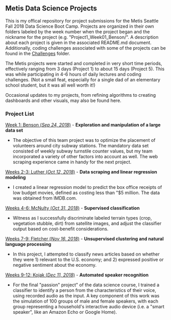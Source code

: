 ## Metis Data Science Projects

This is my offical repository for project submissions for the Metis Seattle Fall 2018 Data Science Boot Camp. Projects are organized in their own folders labeled by the week number when the project began and the nickname for the project (e.g. "Project1_Week01_Benson/". A description about each project is given in the associated README.md document. Additionally, coding challenges associated with some of the projects can be found in the [Challenges](Challenges/) folder.

The Metis projects were started and completed in very short time periods, effectively ranging from 3 days (Project 1) to about 15 days (Project 5). This was while participating in 4-6 hours of daily lectures and coding challenges. (Not a small feat, especially for a single dad of an elementary school student, but it was all well worth it!)

Occasional updates to my projects, from refining algorithms to creating dashboards and other visuals, may also be found here.
&nbsp;


### Project List

[Week 1:  Benson (_Sep 24, 2018_)](Project1_Week01_Benson/) - __Exploration and manipulation of a large data set__
- The objective of this team project was to optimize the placement of volunteers around city subway stations. The mandatory data set consisted of weekly subway turnstile counter values, but my team incorporated a variety of other factors into account as well. The web scraping experience came in handy for the next project.
    
[Weeks 2-3:  Luther (_Oct 12, 2018_)](Project2_Week02_Luther/) - __Data scraping and linear regression modeling__
- I created a linear regression model to predict the box office receipts of low budget movies, defined as costing less than "$5 million. The data was obtained from IMDB.com.

[Weeks 4-6:  McNulty (_Oct 31, 2018_)](Project3_Week04_McNulty/) - __Supervised classification__
- Witness as I successfully discriminate labeled terrain types (crop, vegetation stubble, dirt) from satellite images, and adjust the classifier output based on cost-benefit considerations.

[Weeks 7-9:  Fletcher (_Nov 16, 2018_)](Project4_Week07_Fletcher/) - __Unsupervised clustering and natural language processing__
- In this project, I attempted to classify news articles based on whether they were 1) relevant to the U.S. economy; and 2) expressed positive or negative sentiment about the economy.

[Weeks 9-12:  Kojak (_Dec 11, 2018_)](Project5_Week09_Kojak/) - __Automated speaker recognition__
- For the final "passion" project" of the data science course, I trained a classifier to identify a person from the characteristics of their voice, using recorded audio as the input. A key component of this work was the simulation of 100 groups of male and female speakers, with each group representing a household's interactive audio device (i.e. a "smart speaker", like an Amazon Echo or Google Home).
